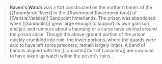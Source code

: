 > **Raven's Watch** was a fort constructed on the northern banks of the [[Turandarok River]] in the [[Ravenroost|Ravenroost tors]] of [[Varisia|Varisias]] Sandpoint hinterlands. The prison was abandoned when [[Sandpoint]] grew large enough to support its own garrison and jail, and rumours about a haunting or a curse have swirled around the prison since. 
> Though the above-ground portion of the prison quickly crumbled into ruin, the lower portions, where the guards were said to have left some prisoners, remain largely intact. A band of bandits aligned with the [[Lamashtu|Cult of Lamashtu]] are now said to have taken up watch within the prison's ruins..








